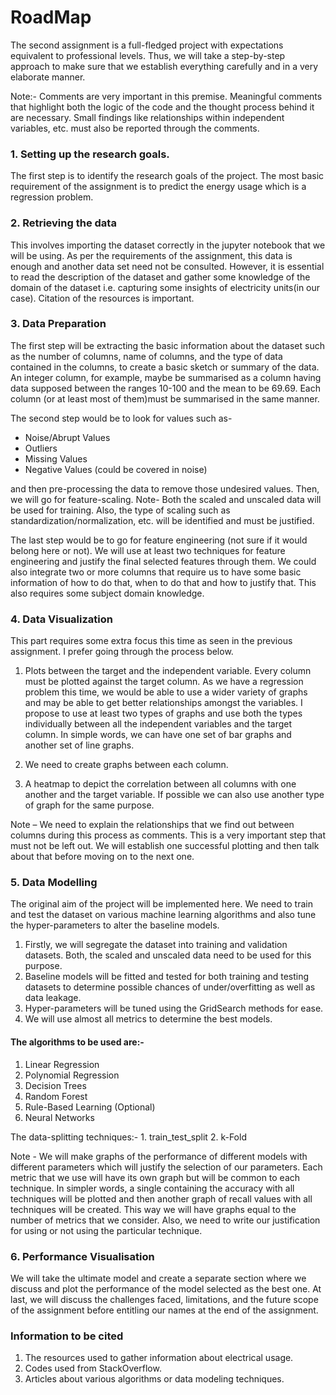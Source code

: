 # RoadMap


The second assignment is a full-fledged project with expectations equivalent to professional levels. Thus, we will take a step-by-step approach to make sure that we establish everything carefully and in a very elaborate manner.

Note:- Comments are very important in this premise. Meaningful comments that highlight both the logic of the code and the thought process behind it are necessary. Small findings like relationships within independent variables, etc. must also be reported through the comments.

### 1. Setting up the research goals.

The first step is to identify the research goals of the project. The most basic requirement of the assignment is to predict the energy usage which is   a regression problem.

### 2. Retrieving the data
This involves importing the dataset correctly in the jupyter notebook that we will be using. As per the requirements of the assignment, this data is enough and another data set need not be consulted. However, it is essential to read the description of the dataset and gather some knowledge of the domain of the dataset i.e. capturing some insights of electricity units(in our case). Citation of the resources is important.

### 3. Data Preparation

The first step will be extracting the basic information about the dataset such as the number of columns, name of columns, and the type of data contained in the columns, to create a basic sketch or summary of the data. An integer column, for example, maybe be summarised as a column having data supposed between the ranges 10-100 and the mean to be 69.69. Each column (or at least most of them)must be summarised in the same manner.

The second step would be to look for values such as-
* Noise/Abrupt Values
* Outliers
* Missing Values
* Negative Values (could be covered in noise)

and then pre-processing the data to remove those undesired values. Then, we will go for feature-scaling.
Note- Both the scaled and unscaled data will be used for training. Also, the type of scaling such as standardization/normalization, etc. will be identified and must be justified.

The last step would be to go for feature engineering (not sure if it would belong here or not). We will use at least two techniques for feature engineering and justify the final selected features through them. We could also integrate two or more columns that require us to have some basic information of how to do that, when to do that and how to justify that. This also requires some subject domain knowledge.

### 4. Data Visualization
This part requires some extra focus this time as seen in the previous assignment. I prefer going through the process below.

1. Plots between the target and the independent variable.
Every column must be plotted against the target column. As we have a regression problem this time, we would be able to use a wider variety of graphs and may be able to get better relationships amongst the variables. I propose to use at least two types of graphs and use both the types individually between all the independent variables and the target column. In simple words, we can have one set of bar graphs and another set of line graphs.
       
2. We need to create graphs between each column.
3. A heatmap to depict the correlation between all columns with one another and the target variable. If possible we can also use another type of graph for the same purpose.

Note – We need to explain the relationships that we find out between columns during this process as comments. This is a very important step that must not be left out. We will establish one successful plotting and then talk about that before moving on to the next one.

### 5. Data Modelling
The original aim of the project will be implemented here. We need to train and test the dataset on various machine learning algorithms and also tune the hyper-parameters to alter the baseline models.

1. Firstly, we will segregate the dataset into training and validation datasets. Both, the scaled and unscaled data need to be used for this purpose.
2. Baseline models will be fitted and tested for both training and testing datasets to determine possible chances of under/overfitting as well as data leakage.
3. Hyper-parameters will be tuned using the GridSearch methods for ease.
4. We will use almost all metrics to determine the best models.

#### The algorithms to be used are:-
1. Linear Regression
2. Polynomial Regression
3. Decision Trees
4. Random Forest
5. Rule-Based Learning (Optional)
6. Neural Networks

The data-splitting techniques:-
    1. train_test_split
    2. k-Fold

Note - We will make graphs of the performance of different models with different parameters which will justify the selection of our parameters. Each metric that we use will have its own graph but will be common to each technique. In simpler words, a single containing the accuracy with all techniques will be plotted and then another graph of recall values with all techniques will be created. This way we will have graphs equal to the number of metrics that we consider. Also, we need to write our justification for using or not using the particular technique. 

### 6. Performance Visualisation
We will take the ultimate model and create a separate section where we discuss and plot the performance of the model selected as the best one. At last, we will discuss the challenges faced, limitations, and the future scope of the assignment before entitling our names at the end of the assignment.

### Information to be cited

1.  The resources used to gather information about electrical usage.
2. Codes used from StackOverflow.
3. Articles about various algorithms or data modeling techniques.
